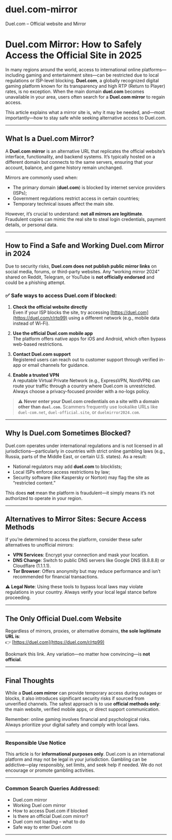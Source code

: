 # duel.com-mirror
Duel.com – Official website and Mirror

# **Duel.com Mirror: How to Safely Access the Official Site in 2025**

In many regions around the world, access to international online platforms—including gaming and entertainment sites—can be restricted due to local regulations or ISP-level blocking. **Duel.com**, a globally recognized digital gaming platform known for its transparency and high RTP (Return to Player) rates, is no exception. When the main domain **duel.com** becomes unavailable in your area, users often search for a **Duel.com mirror** to regain access.

This article explains what a mirror site is, why it may be needed, and—most importantly—how to stay safe while seeking alternative access to Duel.com.

---

## What Is a Duel.com Mirror?

A **Duel.com mirror** is an alternative URL that replicates the official website’s interface, functionality, and backend systems. It’s typically hosted on a different domain but connects to the same servers, ensuring that your account, balance, and game history remain unchanged.

Mirrors are commonly used when:
- The primary domain (**duel.com**) is blocked by internet service providers (ISPs);
- Government regulations restrict access in certain countries;
- Temporary technical issues affect the main site.

However, it’s crucial to understand: **not all mirrors are legitimate**. Fraudulent copies can mimic the real site to steal login credentials, payment details, or personal data.

---

## How to Find a Safe and Working Duel.com Mirror in 2024

Due to security risks, **Duel.com does not publish public mirror links** on social media, forums, or third-party websites. Any “working mirror 2024” shared on Reddit, Telegram, or YouTube is **not officially endorsed** and could be a phishing attempt.

### ✅ Safe ways to access Duel.com if blocked:

1. **Check the official website directly**  
   Even if your ISP blocks the site, try accessing [https://duel.com](https://duel.com/r/rtp99) using a different network (e.g., mobile data instead of Wi-Fi).

2. **Use the official Duel.com mobile app**  
   The platform offers native apps for iOS and Android, which often bypass web-based restrictions.

3. **Contact Duel.com support**  
   Registered users can reach out to customer support through verified in-app or email channels for guidance.

4. **Enable a trusted VPN**  
   A reputable Virtual Private Network (e.g., ExpressVPN, NordVPN) can route your traffic through a country where Duel.com is unrestricted. Always choose a privacy-focused provider with a no-logs policy.

> ⚠️ **Never enter your Duel.com credentials on a site with a domain other than `duel.com`.** Scammers frequently use lookalike URLs like `duel-com.net`, `duel-official.site`, or `duelmirror2024.com`.

---

## Why Is Duel.com Sometimes Blocked?

Duel.com operates under international regulations and is not licensed in all jurisdictions—particularly in countries with strict online gambling laws (e.g., Russia, parts of the Middle East, or certain U.S. states). As a result:

- National regulators may add **duel.com** to blocklists;
- Local ISPs enforce access restrictions by law;
- Security software (like Kaspersky or Norton) may flag the site as “restricted content.”

This does **not** mean the platform is fraudulent—it simply means it’s not authorized to operate in your region.

---

## Alternatives to Mirror Sites: Secure Access Methods

If you’re determined to access the platform, consider these safer alternatives to unofficial mirrors:

- **VPN Services**: Encrypt your connection and mask your location.
- **DNS Change**: Switch to public DNS servers like Google DNS (8.8.8.8) or Cloudflare (1.1.1.1).
- **Tor Browser**: Offers anonymity but may reduce performance and isn’t recommended for financial transactions.

⚠️ **Legal Note**: Using these tools to bypass local laws may violate regulations in your country. Always verify your local legal stance before proceeding.

---

## The Only Official Duel.com Website

Regardless of mirrors, proxies, or alternative domains, **the sole legitimate URL is**:  
👉 [https://duel.com](https://duel.com/r/rtp99)

Bookmark this link. Any variation—no matter how convincing—is **not official**.

---

## Final Thoughts

While a **Duel.com mirror** can provide temporary access during outages or blocks, it also introduces significant security risks if sourced from unverified channels. The safest approach is to use **official methods only**: the main website, verified mobile apps, or direct support communication.

Remember: online gaming involves financial and psychological risks. Always prioritize your digital safety and comply with local laws.

---

### **Responsible Use Notice**  
This article is for **informational purposes only**. Duel.com is an international platform and may not be legal in your jurisdiction. Gambling can be addictive—play responsibly, set limits, and seek help if needed. We do not encourage or promote gambling activities.

---

### Common Search Queries Addressed:
- Duel.com mirror  
- Working Duel com mirror
- How to access Duel.com if blocked  
- Is there an official Duel.com mirror?  
- Duel com not loading – what to do  
- Safe way to enter Duel.com  

---
